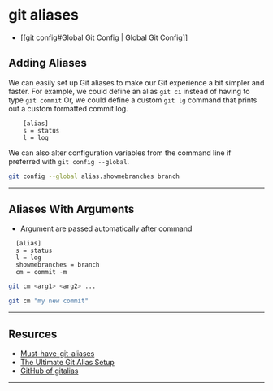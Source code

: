 # git aliases

- [[git config#Global Git Config | Global Git Config]]

## Adding Aliases

We can easily set up Git aliases to make our Git experience a bit simpler and faster.
For example, we could define an alias `git ci` instead of having to type `git commit`
Or, we could define a custom `git lg` command that prints out a custom formatted commit log.

    	[alias]
    	s = status
    	l = log

We can also alter configuration variables from the command line if preferred with `git config --global`.

```bash
git config --global alias.showmebranches branch
```

---

## Aliases With Arguments

- Argument are passed automatically after command

```
  [alias]
  s = status
  l = log
  showmebranches = branch
  cm = commit -m
```

```bash
git cm <arg1> <arg2> ...
```

```bash
git cm "my new commit"
```

---

## Resurces

- [Must-have-git-aliases](https://www.durdn.com/blog/2012/11/22/must-have-git-aliases-advanced-examples/)
- [The Ultimate Git Alias Setup](https://gist.github.com/mwhite/6887990)
- [GitHub of gitalias](https://github.com/GitAlias/gitalias)

---
